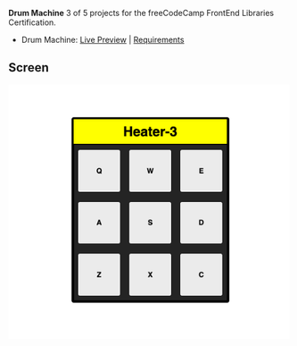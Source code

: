**Drum Machine**
3 of 5 projects for the freeCodeCamp FrontEnd Libraries Certification.

- Drum Machine: [Live Preview](http://drummachine-ad.surge.sh/) | [Requirements](https://www.freecodecamp.org/learn/front-end-libraries/front-end-libraries-projects/build-a-drum-machine)

## Screen
![](drum.png)
